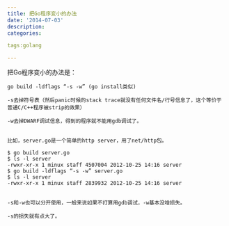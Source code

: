 ```yaml
---
title: 把Go程序变小的办法
date: '2014-07-03'
description:
categories:

tags:golang

---
```


把Go程序变小的办法是：

	go build -ldflags “-s -w” (go install类似)

	-s去掉符号表（然后panic时候的stack trace就没有任何文件名/行号信息了，这个等价于普通C/C++程序被strip的效果）

	-w去掉DWARF调试信息，得到的程序就不能用gdb调试了。


	比如，server.go是一个简单的http server，用了net/http包。

	$ go build server.go
	$ ls -l server
	-rwxr-xr-x 1 minux staff 4507004 2012-10-25 14:16 server
	$ go build -ldflags “-s -w” server.go 
	$ ls -l server
	-rwxr-xr-x 1 minux staff 2839932 2012-10-25 14:16 server


	-s和-w也可以分开使用，一般来说如果不打算用gdb调试，-w基本没啥损失。

	-s的损失就有点大了。

